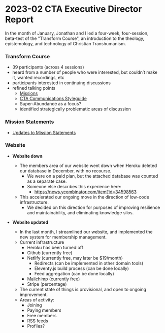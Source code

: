 # 2023-02 CTA Executive Director Report

In the month of January, Jonathan and I led a four-week, four-session, beta-test of the "Transform Course", an introduction to the theology, epistemology, and technology of Christian Transhumanism.

### Transform Course
* 39 participants (across 4 sessions)
* heard from a number of people who were interested, but couldn’t make it, wanted recordings, etc
* participants interested in continuing discussions
* refined talking points
    * [Missions](https://www.christiantranshumanism.org/mission/)
    * [CTA Communications Styleguide](https://roamresearch.com/#/app/christiantranshumanism/page/E8IIyXDcd)
    * Super-Abundance as a focus?
    * identified strategically problematic areas of discussion

### Mission Statements
* [Updates to Mission Statements](https://www.christiantranshumanism.org/mission/)


### Website
* **Website down**
    * The members area of our website went down when Heroku deleted our database in December, with no recourse. 
        * We were on a paid plan, but the attached database was counted as a separate case.
        * Someone else describes this experience here:
            * https://news.ycombinator.com/item?id=34598563
    * This accelerated our ongoing move in the direction of low-code infrastructure. 
        * We decided on this direction for purposes of improving resilience and maintainability, and eliminating knowledge silos.

* **Website updated**
    * In the last month, I streamlined our website, and implemented the new system for membership management.
    * Current infrastructure
        * Heroku has been turned off
        * Github (currently free)
        * Netlify (currently free, may later be $19/month)
            * Redirects (can be implemented in other domain tools)
            * Eleventy.js build process (can be done locally)
            * Feed aggregation (can be done locally)
        * Mailchimp (currently free)
        * Stripe (percentage)
    * The current state of things is provisional, and open to ongoing improvement.
    * Areas of activity:
        * Joining
        * Paying members
        * Free members
        * RSS feeds
        * Profiles?

